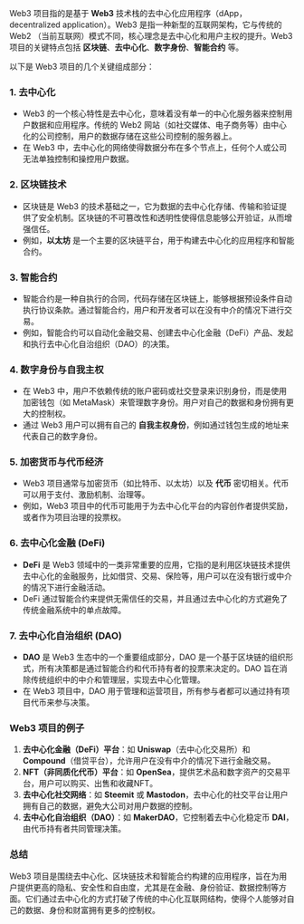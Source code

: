  
Web3 项目指的是基于 **Web3** 技术栈的去中心化应用程序（dApp，decentralized application）。Web3 是指一种新型的互联网架构，它与传统的 Web2 （当前互联网）模式不同，核心理念是去中心化和用户主权的提升。Web3 项目的关键特点包括 **区块链**、**去中心化**、**数字身份**、**智能合约** 等。

以下是 Web3 项目的几个关键组成部分：

### 1. **去中心化**
- Web3 的一个核心特性是去中心化，意味着没有单一的中心化服务器来控制用户数据和应用程序。传统的 Web2 网站（如社交媒体、电子商务等）由中心化的公司控制，用户的数据存储在这些公司控制的服务器上。
- 在 Web3 中，去中心化的网络使得数据分布在多个节点上，任何个人或公司无法单独控制和操控用户数据。

### 2. **区块链技术**
- 区块链是 Web3 的技术基础之一，它为数据的去中心化存储、传输和验证提供了安全机制。区块链的不可篡改性和透明性使得信息能够公开验证，从而增强信任。
- 例如，**以太坊** 是一个主要的区块链平台，用于构建去中心化的应用程序和智能合约。

### 3. **智能合约**
- 智能合约是一种自执行的合同，代码存储在区块链上，能够根据预设条件自动执行协议条款。通过智能合约，用户和开发者可以在没有中介的情况下进行交易。
- 例如，智能合约可以自动化金融交易、创建去中心化金融（DeFi）产品、发起和执行去中心化自治组织（DAO）的决策。

### 4. **数字身份与自我主权**
- 在 Web3 中，用户不依赖传统的账户密码或社交登录来识别身份，而是使用加密钱包（如 MetaMask）来管理数字身份。用户对自己的数据和身份拥有更大的控制权。
- 通过 Web3 用户可以拥有自己的 **自我主权身份**，例如通过钱包生成的地址来代表自己的数字身份。

### 5. **加密货币与代币经济**
- Web3 项目通常与加密货币（如比特币、以太坊）以及 **代币** 密切相关。代币可以用于支付、激励机制、治理等。
- 例如，Web3 项目中的代币可能用于为去中心化平台的内容创作者提供奖励，或者作为项目治理的投票权。

### 6. **去中心化金融 (DeFi)**
- **DeFi** 是 Web3 领域中的一类非常重要的应用，它指的是利用区块链技术提供去中心化的金融服务，比如借贷、交易、保险等，用户可以在没有银行或中介的情况下进行金融活动。
- DeFi 通过智能合约来提供无需信任的交易，并且通过去中心化的方式避免了传统金融系统中的单点故障。

### 7. **去中心化自治组织 (DAO)**
- **DAO** 是 Web3 生态中的一个重要组成部分，DAO 是一个基于区块链的组织形式，所有决策都是通过智能合约和代币持有者的投票来决定的。DAO 旨在消除传统组织中的中介和管理层，实现去中心化管理。
- 在 Web3 项目中，DAO 用于管理和运营项目，所有参与者都可以通过持有项目代币来参与决策。

### Web3 项目的例子
1. **去中心化金融（DeFi）平台**：如 **Uniswap**（去中心化交易所）和 **Compound**（借贷平台），允许用户在没有中介的情况下进行金融交易。
2. **NFT（非同质化代币）平台**：如 **OpenSea**，提供艺术品和数字资产的交易平台，用户可以购买、出售和收藏NFT。
3. **去中心化社交网络**：如 **Steemit** 或 **Mastodon**，去中心化的社交平台让用户拥有自己的数据，避免大公司对用户数据的控制。
4. **去中心化自治组织（DAO）**：如 **MakerDAO**，它控制着去中心化稳定币 **DAI**，由代币持有者共同管理决策。

### 总结
Web3 项目是围绕去中心化、区块链技术和智能合约构建的应用程序，旨在为用户提供更高的隐私、安全性和自由度，尤其是在金融、身份验证、数据控制等方面。它们通过去中心化的方式打破了传统的中心化互联网结构，使得个人能够对自己的数据、身份和财富拥有更多的控制权。
